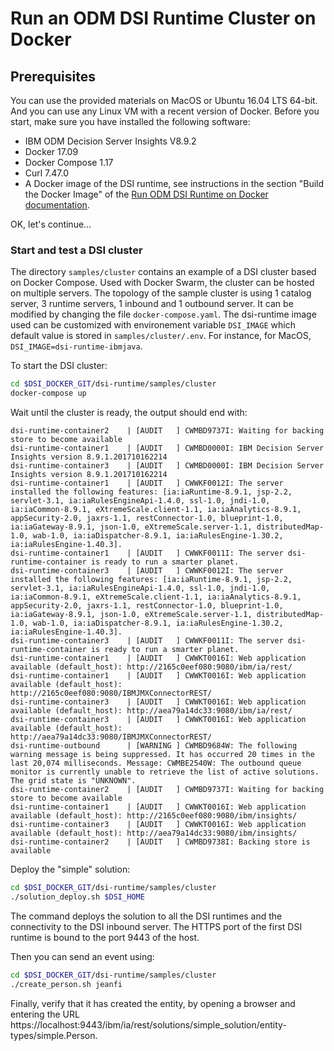 # Run an ODM DSI Runtime Cluster on Docker

## Prerequisites

You can use the provided materials on MacOS or Ubuntu 16.04 LTS 64-bit. And you can use any Linux VM with a recent version of Docker. Before you start, make sure you have installed the following software:

* IBM ODM Decision Server Insights V8.9.2
* Docker 17.09
* Docker Compose 1.17
* Curl 7.47.0
* A Docker image of the DSI runtime, see instructions in the section
  "Build the Docker Image" of the [Run ODM DSI Runtime on Docker documentation](../../README.md).

OK, let's continue...

### Start and test a DSI cluster

The directory `samples/cluster` contains an example of a DSI cluster based on
Docker Compose. Used with Docker Swarm, the cluster can be hosted on multiple servers.
The topology of the sample cluster is using 1 catalog server, 3 runtime servers, 1 inbound and 1
outbound server. It can be modified by changing the file `docker-compose.yaml`.
The dsi-runtime image used can be customized with environement variable `DSI_IMAGE` which default value is stored in `samples/cluster/.env`.
For instance, for MacOS, `DSI_IMAGE=dsi-runtime-ibmjava`.

To start the DSI cluster:
```sh
cd $DSI_DOCKER_GIT/dsi-runtime/samples/cluster
docker-compose up
```

Wait until the cluster is ready, the output should end with:
```
dsi-runtime-container2    | [AUDIT   ] CWMBD9737I: Waiting for backing store to become available
dsi-runtime-container1    | [AUDIT   ] CWMBD0000I: IBM Decision Server Insights version 8.9.1.201710162214
dsi-runtime-container3    | [AUDIT   ] CWMBD0000I: IBM Decision Server Insights version 8.9.1.201710162214
dsi-runtime-container1    | [AUDIT   ] CWWKF0012I: The server installed the following features: [ia:iaRuntime-8.9.1, jsp-2.2, servlet-3.1, ia:iaRulesEngineApi-1.4.0, ssl-1.0, jndi-1.0, ia:iaCommon-8.9.1, eXtremeScale.client-1.1, ia:iaAnalytics-8.9.1, appSecurity-2.0, jaxrs-1.1, restConnector-1.0, blueprint-1.0, ia:iaGateway-8.9.1, json-1.0, eXtremeScale.server-1.1, distributedMap-1.0, wab-1.0, ia:iaDispatcher-8.9.1, ia:iaRulesEngine-1.30.2, ia:iaRulesEngine-1.40.3].
dsi-runtime-container1    | [AUDIT   ] CWWKF0011I: The server dsi-runtime-container is ready to run a smarter planet.
dsi-runtime-container3    | [AUDIT   ] CWWKF0012I: The server installed the following features: [ia:iaRuntime-8.9.1, jsp-2.2, servlet-3.1, ia:iaRulesEngineApi-1.4.0, ssl-1.0, jndi-1.0, ia:iaCommon-8.9.1, eXtremeScale.client-1.1, ia:iaAnalytics-8.9.1, appSecurity-2.0, jaxrs-1.1, restConnector-1.0, blueprint-1.0, ia:iaGateway-8.9.1, json-1.0, eXtremeScale.server-1.1, distributedMap-1.0, wab-1.0, ia:iaDispatcher-8.9.1, ia:iaRulesEngine-1.30.2, ia:iaRulesEngine-1.40.3].
dsi-runtime-container3    | [AUDIT   ] CWWKF0011I: The server dsi-runtime-container is ready to run a smarter planet.
dsi-runtime-container1    | [AUDIT   ] CWWKT0016I: Web application available (default_host): http://2165c0eef080:9080/ibm/ia/rest/
dsi-runtime-container1    | [AUDIT   ] CWWKT0016I: Web application available (default_host): http://2165c0eef080:9080/IBMJMXConnectorREST/
dsi-runtime-container3    | [AUDIT   ] CWWKT0016I: Web application available (default_host): http://aea79a14dc33:9080/ibm/ia/rest/
dsi-runtime-container3    | [AUDIT   ] CWWKT0016I: Web application available (default_host): http://aea79a14dc33:9080/IBMJMXConnectorREST/
dsi-runtime-outbound      | [WARNING ] CWMBD9684W: The following warning message is being suppressed. It has occurred 20 times in the last 20,074 milliseconds. Message: CWMBE2540W: The outbound queue monitor is currently unable to retrieve the list of active solutions. The grid state is "UNKNOWN".
dsi-runtime-container2    | [AUDIT   ] CWMBD9737I: Waiting for backing store to become available
dsi-runtime-container1    | [AUDIT   ] CWWKT0016I: Web application available (default_host): http://2165c0eef080:9080/ibm/insights/
dsi-runtime-container3    | [AUDIT   ] CWWKT0016I: Web application available (default_host): http://aea79a14dc33:9080/ibm/insights/
dsi-runtime-container2    | [AUDIT   ] CWMBD9738I: Backing store is available
```

Deploy the "simple" solution:
```sh
cd $DSI_DOCKER_GIT/dsi-runtime/samples/cluster
./solution_deploy.sh $DSI_HOME
```

The command deploys the solution to all the DSI runtimes and the connectivity to the DSI inbound
server. The HTTPS port of the first DSI runtime is bound to the port 9443 of the host.

Then you can send an event using:
```sh
cd $DSI_DOCKER_GIT/dsi-runtime/samples/cluster
./create_person.sh jeanfi
```

Finally, verify that it has created the entity, by opening a browser and entering the
URL https://localhost:9443/ibm/ia/rest/solutions/simple_solution/entity-types/simple.Person.
